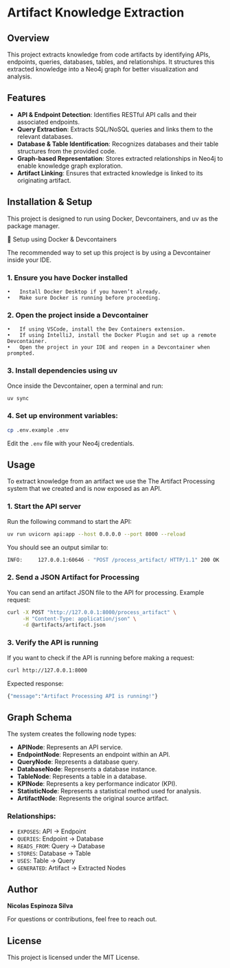 # Artifact Knowledge Extraction

## Overview
This project extracts knowledge from code artifacts by identifying APIs, endpoints, queries, databases, tables, and relationships. It structures this extracted knowledge into a Neo4j graph for better visualization and analysis.

## Features
- **API & Endpoint Detection**: Identifies RESTful API calls and their associated endpoints.
- **Query Extraction**: Extracts SQL/NoSQL queries and links them to the relevant databases.
- **Database & Table Identification**: Recognizes databases and their table structures from the provided code.
- **Graph-based Representation**: Stores extracted relationships in Neo4j to enable knowledge graph exploration.
- **Artifact Linking**: Ensures that extracted knowledge is linked to its originating artifact.

## Installation & Setup

This project is designed to run using Docker, Devcontainers, and uv as the package manager.

🐳 Setup using Docker & Devcontainers

The recommended way to set up this project is by using a Devcontainer inside your IDE.

### 1. Ensure you have Docker installed
	•	Install Docker Desktop if you haven’t already.
	•	Make sure Docker is running before proceeding.

### 2. Open the project inside a Devcontainer
	•	If using VSCode, install the Dev Containers extension.
	•	If using IntelliJ, install the Docker Plugin and set up a remote Devcontainer.
	•	Open the project in your IDE and reopen in a Devcontainer when prompted.

### 3. Install dependencies using uv
Once inside the Devcontainer, open a terminal and run:
```sh
uv sync
```

### 4. Set up environment variables:
```sh
cp .env.example .env
```
Edit the `.env` file with your Neo4j credentials.

## Usage
To extract knowledge from an artifact we use the The Artifact Processing system that we created and is now exposed as an API.


### 1. Start the API server
Run the following command to start the API:
```sh
uv run uvicorn api:app --host 0.0.0.0 --port 8000 --reload
```
You should see an output similar to:
```sh
INFO:     127.0.0.1:60646 - "POST /process_artifact/ HTTP/1.1" 200 OK
```
### 2. Send a JSON Artifact for Processing
You can send an artifact JSON file to the API for processing. Example request:
```sh
curl -X POST "http://127.0.0.1:8000/process_artifact" \
     -H "Content-Type: application/json" \
     -d @artifacts/artifact.json
```

### 3. Verify the API is running
If you want to check if the API is running before making a request:
```sh
curl http://127.0.0.1:8000
```

Expected response:
```sh
{"message":"Artifact Processing API is running!"}
```


## Graph Schema
The system creates the following node types:
- **APINode**: Represents an API service.
- **EndpointNode**: Represents an endpoint within an API.
- **QueryNode**: Represents a database query.
- **DatabaseNode**: Represents a database instance.
- **TableNode**: Represents a table in a database.
- **KPINode**: Represents a key performance indicator (KPI).
- **StatisticNode**: Represents a statistical method used for analysis.
- **ArtifactNode**: Represents the original source artifact.

### Relationships:
- `EXPOSES`: API → Endpoint
- `QUERIES`: Endpoint → Database
- `READS_FROM`: Query → Database
- `STORES`: Database → Table
- `USES`: Table → Query
- `GENERATED`: Artifact → Extracted Nodes

## Author
**Nicolas Espinoza Silva**

For questions or contributions, feel free to reach out.

## License
This project is licensed under the MIT License.

